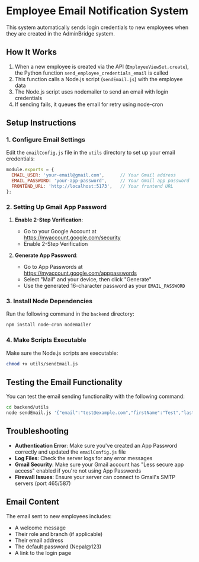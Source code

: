 # Employee Email Notification System

This system automatically sends login credentials to new employees when they are created in the AdminBridge system.

## How It Works

1. When a new employee is created via the API (`EmployeeViewSet.create`), the Python function `send_employee_credentials_email` is called
2. This function calls a Node.js script (`sendEmail.js`) with the employee data
3. The Node.js script uses nodemailer to send an email with login credentials
4. If sending fails, it queues the email for retry using node-cron

## Setup Instructions

### 1. Configure Email Settings

Edit the `emailConfig.js` file in the `utils` directory to set up your email credentials:

```javascript
module.exports = {
  EMAIL_USER: 'your-email@gmail.com',      // Your Gmail address
  EMAIL_PASSWORD: 'your-app-password',     // Your Gmail app password
  FRONTEND_URL: 'http://localhost:5173',   // Your frontend URL
};
```

### 2. Setting Up Gmail App Password

1. **Enable 2-Step Verification**:
   - Go to your Google Account at https://myaccount.google.com/security
   - Enable 2-Step Verification

2. **Generate App Password**:
   - Go to App Passwords at https://myaccount.google.com/apppasswords
   - Select "Mail" and your device, then click "Generate"
   - Use the generated 16-character password as your `EMAIL_PASSWORD`

### 3. Install Node Dependencies

Run the following command in the `backend` directory:

```bash
npm install node-cron nodemailer
```

### 4. Make Scripts Executable

Make sure the Node.js scripts are executable:

```bash
chmod +x utils/sendEmail.js
```

## Testing the Email Functionality

You can test the email sending functionality with the following command:

```bash
cd backend/utils
node sendEmail.js '{"email":"test@example.com","firstName":"Test","lastName":"User","role":"Receptionist","branch":"Main Office"}'
```

## Troubleshooting

- **Authentication Error**: Make sure you've created an App Password correctly and updated the `emailConfig.js` file
- **Log Files**: Check the server logs for any error messages
- **Gmail Security**: Make sure your Gmail account has "Less secure app access" enabled if you're not using App Passwords
- **Firewall Issues**: Ensure your server can connect to Gmail's SMTP servers (port 465/587)

## Email Content

The email sent to new employees includes:
- A welcome message
- Their role and branch (if applicable)
- Their email address
- The default password (Nepal@123)
- A link to the login page 
